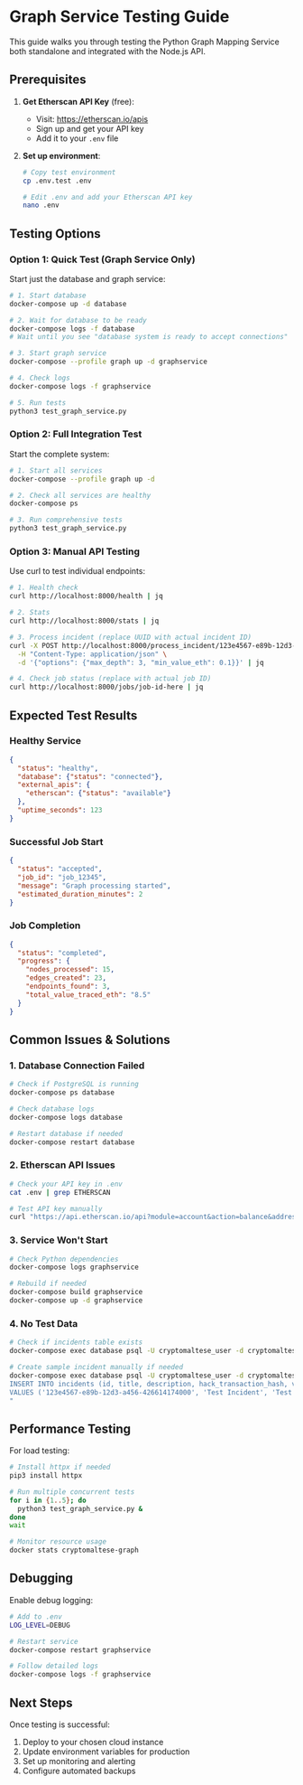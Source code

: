 # Graph Service Testing Guide

This guide walks you through testing the Python Graph Mapping Service both standalone and integrated with the Node.js API.

## Prerequisites

1. **Get Etherscan API Key** (free):
   - Visit: https://etherscan.io/apis
   - Sign up and get your API key
   - Add it to your `.env` file

2. **Set up environment**:
   ```bash
   # Copy test environment
   cp .env.test .env
   
   # Edit .env and add your Etherscan API key
   nano .env
   ```

## Testing Options

### Option 1: Quick Test (Graph Service Only)

Start just the database and graph service:

```bash
# 1. Start database
docker-compose up -d database

# 2. Wait for database to be ready
docker-compose logs -f database
# Wait until you see "database system is ready to accept connections"

# 3. Start graph service
docker-compose --profile graph up -d graphservice

# 4. Check logs
docker-compose logs -f graphservice

# 5. Run tests
python3 test_graph_service.py
```

### Option 2: Full Integration Test

Start the complete system:

```bash
# 1. Start all services
docker-compose --profile graph up -d

# 2. Check all services are healthy
docker-compose ps

# 3. Run comprehensive tests
python3 test_graph_service.py
```

### Option 3: Manual API Testing

Use curl to test individual endpoints:

```bash
# 1. Health check
curl http://localhost:8000/health | jq

# 2. Stats
curl http://localhost:8000/stats | jq

# 3. Process incident (replace UUID with actual incident ID)
curl -X POST http://localhost:8000/process_incident/123e4567-e89b-12d3-a456-426614174000 \
  -H "Content-Type: application/json" \
  -d '{"options": {"max_depth": 3, "min_value_eth": 0.1}}' | jq

# 4. Check job status (replace with actual job ID)
curl http://localhost:8000/jobs/job-id-here | jq
```

## Expected Test Results

### Healthy Service
```json
{
  "status": "healthy",
  "database": {"status": "connected"},
  "external_apis": {
    "etherscan": {"status": "available"}
  },
  "uptime_seconds": 123
}
```

### Successful Job Start
```json
{
  "status": "accepted",
  "job_id": "job_12345",
  "message": "Graph processing started",
  "estimated_duration_minutes": 2
}
```

### Job Completion
```json
{
  "status": "completed",
  "progress": {
    "nodes_processed": 15,
    "edges_created": 23,
    "endpoints_found": 3,
    "total_value_traced_eth": "8.5"
  }
}
```

## Common Issues & Solutions

### 1. Database Connection Failed
```bash
# Check if PostgreSQL is running
docker-compose ps database

# Check database logs
docker-compose logs database

# Restart database if needed
docker-compose restart database
```

### 2. Etherscan API Issues
```bash
# Check your API key in .env
cat .env | grep ETHERSCAN

# Test API key manually
curl "https://api.etherscan.io/api?module=account&action=balance&address=0x0000000000000000000000000000000000000000&tag=latest&apikey=YOUR-API-KEY"
```

### 3. Service Won't Start
```bash
# Check Python dependencies
docker-compose logs graphservice

# Rebuild if needed
docker-compose build graphservice
docker-compose up -d graphservice
```

### 4. No Test Data
```bash
# Check if incidents table exists
docker-compose exec database psql -U cryptomaltese_user -d cryptomaltese -c "\dt"

# Create sample incident manually if needed
docker-compose exec database psql -U cryptomaltese_user -d cryptomaltese -c "
INSERT INTO incidents (id, title, description, hack_transaction_hash, victim_address, hacker_address, amount_stolen_eth, block_number, status, created_at, updated_at) 
VALUES ('123e4567-e89b-12d3-a456-426614174000', 'Test Incident', 'Test description', '0x2b023d65485c4bb68d781960c2196588d03b871dc9eb1b1a6cd9f2b7e37d0b5', '0x2FAF487A4414Fe77e2327F0bf4AE2a264a776AD2', '0x59ABf3837Fa962d6853b4Cc0a19513AA031fd32b', 10.5, 15853820, 'active', NOW(), NOW());
"
```

## Performance Testing

For load testing:

```bash
# Install httpx if needed
pip3 install httpx

# Run multiple concurrent tests
for i in {1..5}; do
  python3 test_graph_service.py &
done
wait

# Monitor resource usage
docker stats cryptomaltese-graph
```

## Debugging

Enable debug logging:

```bash
# Add to .env
LOG_LEVEL=DEBUG

# Restart service
docker-compose restart graphservice

# Follow detailed logs
docker-compose logs -f graphservice
```

## Next Steps

Once testing is successful:
1. Deploy to your chosen cloud instance
2. Update environment variables for production
3. Set up monitoring and alerting
4. Configure automated backups

